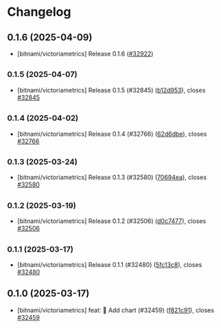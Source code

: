 # Changelog

## 0.1.6 (2025-04-09)

* [bitnami/victoriametrics] Release 0.1.6 ([#32922](https://github.com/bitnami/charts/pull/32922))

## <small>0.1.5 (2025-04-07)</small>

* [bitnami/victoriametrics] Release 0.1.5 (#32845) ([b12d953](https://github.com/bitnami/charts/commit/b12d953dfcd8517f530b6f43e3cc4e56bcc865e4)), closes [#32845](https://github.com/bitnami/charts/issues/32845)

## <small>0.1.4 (2025-04-02)</small>

* [bitnami/victoriametrics] Release 0.1.4 (#32766) ([62d6dbe](https://github.com/bitnami/charts/commit/62d6dbea2d2902ba3d702bf32aa364e0d4482070)), closes [#32766](https://github.com/bitnami/charts/issues/32766)

## <small>0.1.3 (2025-03-24)</small>

* [bitnami/victoriametrics] Release 0.1.3 (#32580) ([70694ea](https://github.com/bitnami/charts/commit/70694ea7553fb0ae4c2aafe7b002937ad2707492)), closes [#32580](https://github.com/bitnami/charts/issues/32580)

## <small>0.1.2 (2025-03-19)</small>

* [bitnami/victoriametrics] Release 0.1.2 (#32506) ([d0c7477](https://github.com/bitnami/charts/commit/d0c7477b0d2a7a8e183a58a27dc16ace695cbf06)), closes [#32506](https://github.com/bitnami/charts/issues/32506)

## <small>0.1.1 (2025-03-17)</small>

* [bitnami/victoriametrics] Release 0.1.1 (#32480) ([5fc13c8](https://github.com/bitnami/charts/commit/5fc13c8ebef052293f9652994e4d4c5094ea108f)), closes [#32480](https://github.com/bitnami/charts/issues/32480)

## 0.1.0 (2025-03-17)

* [bitnami/victoriametrics] feat: :tada: Add chart (#32459) ([f821c91](https://github.com/bitnami/charts/commit/f821c917d8fb1c243bce889ed9d372ef7be979f9)), closes [#32459](https://github.com/bitnami/charts/issues/32459)
